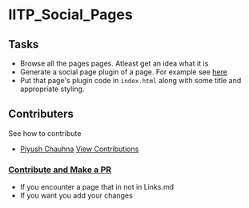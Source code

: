 # IITP_Social_Pages

## Tasks

- Browse all the pages pages. Atleast get an idea what it is
- Generate a social page plugin of a page. For example see [here](https://developers.facebook.com/docs/plugins/page-plugin/)
- Put that page's plugin code in `index.html` along with some title and appropriate styling.

## Contributers

See how to contribute

- [Piyush Chauhna](githib.com/piyushchuahn) [View Contributions](https://github.com/piyushchauhan/iitp_pages/commits?author=piyushchauhan)

### [Contribute and Make a PR](https://help.github.com/articles/creating-a-pull-request/)

- If you encounter a page that in not in Links.md
- If you want you add your changes